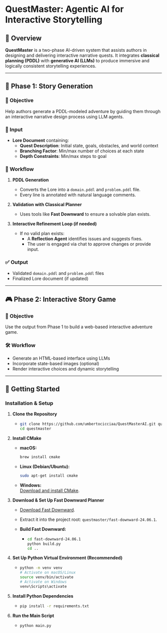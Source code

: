 # QuestMaster: Agentic AI for Interactive Storytelling

## 🧭 Overview

**QuestMaster** is a two-phase AI-driven system that assists authors in designing and delivering interactive narrative quests. It integrates **classical planning (PDDL)** with **generative AI (LLMs)** to produce immersive and logically consistent storytelling experiences.

---

## 📌 Phase 1: Story Generation

### 🎯 Objective

Help authors generate a PDDL-modeled adventure by guiding them through an interactive narrative design process using LLM agents.

### 📝 Input

- **Lore Document** containing:
  - **Quest Description**: Initial state, goals, obstacles, and world context
  - **Branching Factor**: Min/max number of choices at each state
  - **Depth Constraints**: Min/max steps to goal

### 🔁 Workflow

1. **PDDL Generation**  
   - Converts the Lore into a `domain.pddl` and `problem.pddl` file.
   - Every line is annotated with natural language comments.
  
2. **Validation with Classical Planner**  
   - Uses tools like **Fast Downward** to ensure a solvable plan exists.

3. **Interactive Refinement Loop (if needed)**  
   - If no valid plan exists:
     - A **Reflection Agent** identifies issues and suggests fixes.
     - The user is engaged via chat to approve changes or provide input.

### ✅ Output

- Validated `domain.pddl` and `problem.pddl` files
- Finalized Lore document (if updated)

---

## 🎮 Phase 2: Interactive Story Game

### 🎯 Objective

Use the output from Phase 1 to build a web-based interactive adventure game.

### 🛠 Workflow

- Generate an HTML-based interface using LLMs
- Incorporate state-based images (optional)
- Render interactive choices and dynamic storytelling

---

## 🚀 Getting Started

### Installation & Setup

1. **Clone the Repository**

   - ```bash
     git clone https://github.com/umbertocicciaa/QuestMasterAI.git questmaster
     cd questmaster
     ```

2. **Install CMake**
   - **macOS:**  

     ```bash
     brew install cmake
     ```

   - **Linux (Debian/Ubuntu):**  

     ```bash
     sudo apt-get install cmake
     ```

   - **Windows:**  
     [Download and install CMake](https://cmake.org/download/).

3. **Download & Set Up Fast Downward Planner**
   - [Download Fast Downward](https://www.fast-downward.org/latest/releases/24.06/).
   - Extract it into the project root: `questmaster/fast-downward-24.06.1`.
   - **Build Fast Downward:**

     - ```bash
       cd fast-downward-24.06.1
       python build.py
       cd ..
       ```

4. **Set Up Python Virtual Environment (Recommended)**

   - ```bash
     python -m venv venv
     # Activate on macOS/Linux
     source venv/bin/activate
     # Activate on Windows
     venv\Scripts\activate
     ```

5. **Install Python Dependencies**

   - ```bash
     pip install -r requirements.txt
     ```

6. **Run the Main Script**

   - ```bash
     python main.py
     ```
